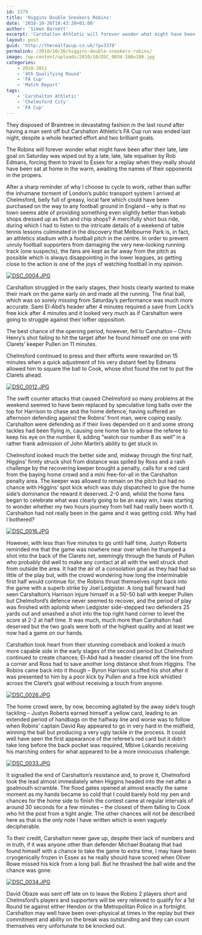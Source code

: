 ```yaml
---
id: 3379
title: 'Higgins Double Snookers Robins'
date: '2010-10-26T10:43:20+01:00'
author: 'Simon Barnett'
excerpt: 'Carshalton Athletic will forever wonder what might have been after two stunning goals were not quite enough to beat Chelmsford at a freezing Melbourne Park.'
layout: post
guid: 'http://therealfacup.co.uk/?p=3379'
permalink: /2010/10/26/higgins-double-snookers-robins/
image: /wp-content/uploads/2010/10/DSC_0034-200x100.jpg
categories:
    - 2010-2011
    - '4th Qualifying Round'
    - 'FA Cup'
    - 'Match Report'
tags:
    - 'Carshalton Athletic'
    - 'Chelmsford City'
    - 'FA Cup'
---
```


They disposed of Braintree in devastating fashion in the last round after having a man sent off but Carshalton Athletic’s FA Cup run was ended last night, despite a whole hearted effort and two brilliant goals.

The Robins will forever wonder what might have been after their late, late goal on Saturday was wiped out by a late, late, late equaliser by Rob Edmans, forcing them to travel to Essex for a replay when they really should have been sat at home in the warm, awaiting the names of their opponents in the propers.

After a sharp reminder of why I choose to cycle to work, rather than suffer the inhumane torment of London’s public transport system I arrived at Chelmsford, belly full of greasy, local fare which could have been purchased on the way to any football ground in England – why is that no town seems able of providing something even slightly better than kebab shops dressed up as fish and chip shops? A mercifully short bus ride, during which I had to listen to the intricate details of a weekend of table tennis lessons culminated in the discovery that Melbourne Park is, in fact, an athletics stadium with a football pitch in the centre. In order to prevent unruly football supporters from damaging the very new-looking running track (one suspects), the fans are kept as far away from the pitch as possible which is always disappointing in the lower leagues, as getting close to the action is one of the joys of watching football in my opinion.

[![DSC_0004.JPG](http://lh6.ggpht.com/_3L4_Y2OBz2M/TMaMYCPXwQI/AAAAAAAADHI/QfwDf9hIUBs/DSC_0004.JPG?imgmax=320)](http://lh6.ggpht.com/_3L4_Y2OBz2M/TMaMYCPXwQI/AAAAAAAADHI/QfwDf9hIUBs/DSC_0004.JPG?imgmax=640)

Carshalton struggled in the early stages, their hosts clearly wanted to make their mark on the game early on and made all the running. The final ball, which was so sorely missing from Saturday’s performance was much more accurate. Sami El-Abd’s header after 4 minutes required a save from Lock’s free kick after 4 minutes and it looked very much as if Carshalton were going to struggle against their loftier opposition.

The best chance of the opening period, however, fell to Carshalton – Chris Henry’s shot failing to hit the target after he found himself one on one with Clarets’ keeper Pullen on 11 minutes.

Chelmsford continued to press and their efforts were rewarded on 15 minutes when a quick adjustment of his very distant feet by Edmans allowed him to square the ball to Cook, whose shot found the net to put the Clarets ahead.

[![DSC_0012.JPG](http://lh6.ggpht.com/_3L4_Y2OBz2M/TMaMqdvioaI/AAAAAAAADHg/1l_r3d2f2RU/DSC_0012.JPG?imgmax=320)](http://lh6.ggpht.com/_3L4_Y2OBz2M/TMaMqdvioaI/AAAAAAAADHg/1l_r3d2f2RU/DSC_0012.JPG?imgmax=640)

The swift counter attacks that caused Chelmsford so many problems at the weekend seemed to have been replaced by speculative long balls over the top for Harrison to chase and the home defence, having suffered an afternoon defending against the Robins’ front man, were coping easily. Carshalton were defending as if their lives depended on it and some strong tackles had been flying in, causing one home fan to advise the referee to keep his eye on the number 6, adding “watch our number 8 as well” in a rather frank admission of John Martin’s ability to get stuck in.

Chelmsford looked much the better side and, midway through the first half, Higgins’ firmly struck shot from distance was spilled by Ross and a rash challenge by the recovering keeper brought a penalty, calls for a red card from the baying home crowd and a mini free-for-all in the Carshalton penalty area. The keeper was allowed to remain on the pitch but had no chance with Higgins’ spot kick which was duly dispatched to give the home side’s dominance the reward it deserved. 2-0 and, whilst the home fans began to celebrate what was clearly going to be an easy win, I was starting to wonder whether my two hours journey from hell had really been worth it. Carshalton had not really been in the game and it was getting cold. Why had I bothered?

[![DSC_0016.JPG](http://lh5.ggpht.com/_3L4_Y2OBz2M/TMaMw4jn8PI/AAAAAAAADHo/Eo4JE26Ryyg/DSC_0016.JPG?imgmax=320)](http://lh5.ggpht.com/_3L4_Y2OBz2M/TMaMw4jn8PI/AAAAAAAADHo/Eo4JE26Ryyg/DSC_0016.JPG?imgmax=640)

However, with less than five minutes to go until half time, Justyn Roberts reminded me that the game was nowhere near over when he thumped a shot into the back of the Clarets net, seemingly through the hands of Pullen who probably did well to make any contact at all with the well struck shot from outside the area. It had the air of a consolation goal as they had had so little of the play but, with the crowd wondering how long the interminable first half would continue for, the Robins thrust themselves right back into the game with a superb strike by Joel Ledgister. A long ball forward had seen Carshalton’s Harrison injure himself in a 50-50 ball with keeper Pullen but Chelmsford’s defence never seemed to recover, and the period of play was finished with aplomb when Ledgister side-stepped two defenders 25 yards out and smashed a shot into the top right hand corner to level the score at 2-2 at half time. It was much, much more than Carshalton had deserved but the two goals were both of the highest quality and at least we now had a game on our hands.

Carshalton took heart from their stunning comeback and looked a much more capable side in the early stages of the second period but Chelmsford continued to create chances; El-Abd had a header cleared off the line from a corner and Ross had to save another long distance shot from Higgins. The Robins came back into it though – Byron Harrison scuffed his shot after it was presented to him by a poor kick by Pullen and a free kick whistled across the Claret’s goal without receiving a touch from anyone.

[![DSC_0026.JPG](http://lh5.ggpht.com/_3L4_Y2OBz2M/TMaNAgRUoAI/AAAAAAAADH8/W9X6ZANg0QQ/DSC_0026.JPG?imgmax=320)](http://lh5.ggpht.com/_3L4_Y2OBz2M/TMaNAgRUoAI/AAAAAAAADH8/W9X6ZANg0QQ/DSC_0026.JPG?imgmax=640)

The home crowd were, by now, becoming agitated by the away side’s tough tackling – Justyn Roberts earned himself a yellow card, leading to an extended period of handbags on the halfway line and worse was to follow when Robins’ captain David Ray appeared to go in very hard in the midfield, winning the ball but producing a very ugly tackle in the process. It could well have seen the first appearance of the referee’s red card but it didn’t take long before the back pocket was required, Mbive Lokando receiving his marching orders for what appeared to be a more innocuous challenge.

[![DSC_0033.JPG](http://lh5.ggpht.com/_3L4_Y2OBz2M/TMaNMPZmukI/AAAAAAAADIQ/b9SRFfoITFg/DSC_0033.JPG?imgmax=320)](http://lh5.ggpht.com/_3L4_Y2OBz2M/TMaNMPZmukI/AAAAAAAADIQ/b9SRFfoITFg/DSC_0033.JPG?imgmax=640)

It signalled the end of Carshalton’s resistance and, to prove it, Chelmsford took the lead almost immediately when Higgins headed into the net after a goalmouth scramble. The flood gates opened at almost exactly the same moment as my hands became so cold that I could barely hold my pen and chances for the home side to finish the contest came at regular intervals of around 30 seconds for a few minutes – the closest of them falling to Cook who hit the post from a tight angle. The other chances will not be described here as that is the only note I have written which is even vaguely decipherable.

To their credit, Carshalton never gave up, despite their lack of numbers and in truth, if it was anyone other than defender Michael Boatang that had found himself with a chance to take the game to extra time, I may have been cryogenically frozen in Essex as he really should have scored when Oliver Rowe missed his kick from a long ball. But he thrashed the ball wide and the chance was gone.

[![DSC_0034.JPG](http://lh6.ggpht.com/_3L4_Y2OBz2M/TMaNPDHHDyI/AAAAAAAADIU/13FrmeshgT8/DSC_0034.JPG?imgmax=320)](http://lh6.ggpht.com/_3L4_Y2OBz2M/TMaNPDHHDyI/AAAAAAAADIU/13FrmeshgT8/DSC_0034.JPG?imgmax=640)

David Obaze was sent off late on to leave the Robins 2 players short and Chelmsford’s players and supporters will be very relieved to qualify for a 1st Round tie against either Hendon or the Metropolitan Police in a fortnight. Carshalton may well have been over-physical at times in the replay but their commitment and ability on the break was outstanding and they can count themselves very unfortunate to be knocked out.